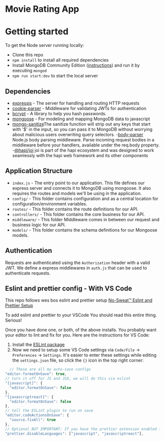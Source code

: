 # Movie Rating App 

# Getting started

To get the Node server running locally:

- Clone this repo
- `npm install` to install all required dependencies
- Install MongoDB Community Edition ([instructions](https://github.com/lintojohny/movie-rating)) and run it by executing `mongod`
- `npm run start:dev` to start the local server

## Dependencies

- [expressjs](https://github.com/expressjs/express) - The server for handling and routing HTTP requests
- [cookie-parser](https://github.com/auth0/express-jwt) - Middleware for validating JWTs for authentication
- [bcrypt](https://github.com/auth0/node-jsonwebtoken) - A library to help you hash passwords.
- [mongoose](https://github.com/Automattic/mongoose) - For modeling and mapping MongoDB data to javascript 
- [mongo-sanitize](https://www.npmjs.com/package/mongo-sanitize)The sanitize function will strip out any keys that start with '$' in the input, so you can pass it to MongoDB without worrying about malicious users overwriting query selectors.
-[body-parser](https://www.npmjs.com/package/body-parser) Node.js body parsing middleware.
Parse incoming request bodies in a middleware before your handlers, available under the req.body property.
-[@hapi/joi](https://www.npmjs.com/package/@hapi/joi) joi is part of the hapi ecosystem and was designed to work seamlessly with the hapi web framework and its other components

## Application Structure

- `index.js` - The entry point to our application. This file defines our express server and connects it to MongoDB using mongoose. It also requires the routes and models we'll be using in the application.
- `config/` - This folder contains configuration and as a central location for configuration/environment variables.
- `routes/` - This folder contains the route definitions for our API.
- `controllers/` - This folder contains the core business for our API.
- `middleware/` - This folder Middleware comes in between our request and business logic for our API.
- `models/` - This folder contains the schema definitions for our Mongoose models.


## Authentication
Requests are authenticated using the `Authorization` header with a valid JWT. We define a express middlewares in `auth.js` that can be used to authenticate requests. 

## Eslint and prettier config - With VS Code

This repo follows wes bos eslint and prettier setup [No-Sweat™ Eslint and Prettier Setup](https://github.com/wesbos/eslint-config-wesbos)

To add eslint and prettier to your VSCode You should read this entire thing. Serious!

Once you have done one, or both, of the above installs. You probably want your editor to lint and fix for you. Here are the instructions for VS Code:

1. Install the [ESLint package](https://marketplace.visualstudio.com/items?itemName=dbaeumer.vscode-eslint)
2. Now we need to setup some VS Code settings via `Code/File` → `Preferences` → `Settings`. It's easier to enter these settings while editing the `settings.json` file, so click the `{}` icon in the top right corner:

```js
  // These are all my auto-save configs
"editor.formatOnSave": true,
// turn it off for JS and JSX, we will do this via eslint
"[javascript]": {
  "editor.formatOnSave": false
},
"[javascriptreact]": {
  "editor.formatOnSave": false
},
// tell the ESLint plugin to run on save
"editor.codeActionsOnSave": {
  "source.fixAll": true
},
// Optional BUT IMPORTANT: If you have the prettier extension enabled for other languages like CSS and HTML, turn it off for JS since we are doing it through Eslint already
"prettier.disableLanguages": ["javascript", "javascriptreact"],
```


